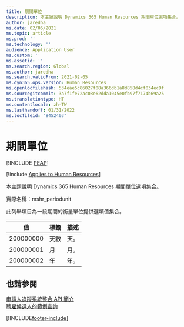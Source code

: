 ```yaml
---
title: 期間單位
description: 本主題說明 Dynamics 365 Human Resources 期間單位選項集合。
author: jaredha
ms.date: 02/05/2021
ms.topic: article
ms.prod: ''
ms.technology: ''
audience: Application User
ms.custom: ''
ms.assetid: ''
ms.search.region: Global
ms.author: jaredha
ms.search.validFrom: 2021-02-05
ms.dyn365.ops.version: Human Resources
ms.openlocfilehash: 534eae5c86027f08a366db1a8d858d4cf034ec9f
ms.sourcegitcommit: 3a7f1fe72ac08e62dda1045e0fb97f7174b69a25
ms.translationtype: HT
ms.contentlocale: zh-TW
ms.lasthandoff: 01/31/2022
ms.locfileid: "8452403"
---
```

# <a name="period-unit"></a>期間單位


[!INCLUDE [PEAP](../includes/peap-1.md)]

[!include [Applies to Human Resources](../includes/applies-to-hr.md)]

本主題說明 Dynamics 365 Human Resources 期間單位選項集合。

實際名稱：mshr_periodunit

此列舉項目為一段期間的衡量單位提供選項值集合。

| 值 | 標籤 | 描述 |
| --- | --- | --- |
| 200000000 | 天數 | 天。 |
| 200000001 | 月 | 月。 |
| 200000002 | 年 | 年。 |

## <a name="see-also"></a>也請參閱

[申請人追蹤系統整合 API 簡介](hr-admin-integration-ats-api-introduction.md)<br>
[聘雇候選人的範例查詢](hr-admin-integration-ats-api-candidate-to-hire-example-query.md)


[!INCLUDE[footer-include](../includes/footer-banner.md)]
